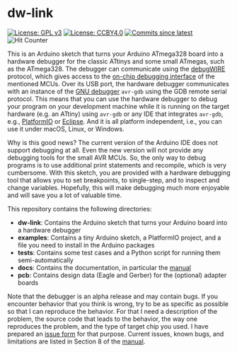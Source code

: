 # dw-link 

[![License: GPL v3](https://img.shields.io/badge/License-GPLv3-blue.svg)](https://www.gnu.org/licenses/gpl-3.0)
[![License: CCBY4.0](https://img.shields.io/badge/License-CCBY4.0-blue.svg)](https://creativecommons.org/licenses/by/4.0/)
[![Commits since latest](https://img.shields.io/github/commits-since/felias-fogg/dw-link/latest)](https://github.com/felias-fogg/dw-link/commits/master)
![Hit Counter](https://visitor-badge.laobi.icu/badge?page_id=felias-fogg_dw-link)
<!-- [![Build Status](https://github.com/felias-fogg/dw-link/workflows/Build/badge.svg)](https://github.com/felias-fogg/dw-link/actions) -->

This is an Arduino sketch that turns your Arduino ATmega328  board into a hardware debugger for the classic ATtinys and some small ATmegas, such as the ATmega328. The debugger can communicate using the [debugWIRE](https://en.wikipedia.org/wiki/DebugWIRE) protocol, which gives access to the [on-chip debugging interface](https://en.wikipedia.org/wiki/In-circuit_emulation#On-chip_debugging) of the mentioned MCUs. Over its USB port, the hardware debugger communicates with an instance of the [GNU debugger](https://en.wikipedia.org/wiki/GNU_Debugger) `avr-gdb` using the GDB remote serial protocol. This means that you can use the hardware debugger to debug your program on your development machine while it is running on the target hardware (e.g. an ATtiny) using `avr-gdb` or any IDE that integrates `avr-gdb`, e.g., [PlatformIO](https://platformio.org/) or [Eclipse](https://www.eclipse.org/). And it is all platform independent, i.e., you can use it under macOS, Linux, or Windows.

Why is this good news? The current version of the Arduino IDE does not support debugging at all. Even the new version will not provide any debugging tools for the small AVR MCUs. So, the only way to debug programs is to use additional print statements and recompile, which is very cumbersome. With this sketch, you are provided with a hardware debugging tool that allows you to set breakpoints, to single-step, and to inspect and change variables. Hopefully, this will make debugging much more enjoyable and will save you a lot of valuable time.

This repository contains the following directories:

* **dw-link**: Contains the Arduino sketch that turns your Arduino board into a hardware debugger
* **examples**: Contains a tiny Arduino sketch, a PlatformIO project, and a file you need to install in the Arduino packages
* **tests**: Contains some test cases and a Python script for running them semi-automatically
* **docs**: Contains the documentation, in particular the [manual](docs/manual.md)
* **pcb**: Contains design data (Eagle and Gerber) for the (optional) adapter boards 

Note that the debugger is an alpha release and may contain bugs. If you encounter behavior that you think is wrong, try to be as specific as possible so that I can reproduce the behavior. For that I need a description of the problem, the source code that leads to the behavior, the way one reproduces the problem, and the type of target chip you used. I have prepared an [issue form](docs/issue_form.md) for that purpose. Current issues, known bugs, and limitations are listed in Section 8 of the [manual](docs/manual.md).
